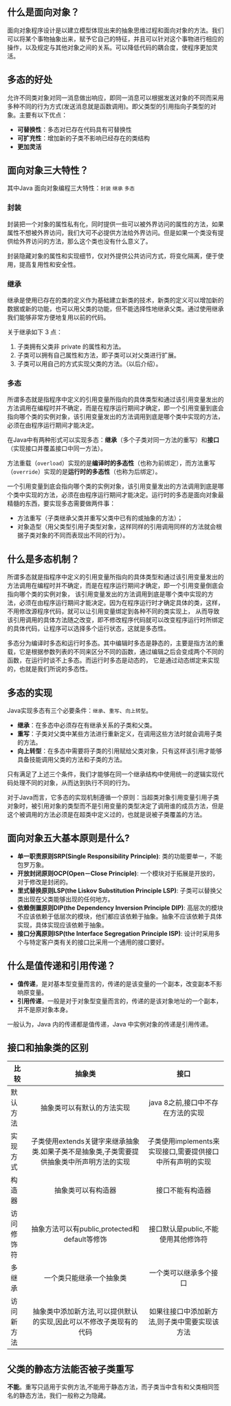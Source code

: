 ## 什么是面向对象？

面向对象程序设计是以建立模型体现出来的抽象思维过程和面向对象的方法。我们可以将某个事物抽象出来，赋予它自己的特征，并且可以针对这个事物进行相应的操作，以及规定与其他对象之间的关系。可以降低代码的耦合度，使程序更加灵活。

## 多态的好处

允许不同类对象对同一消息做出响应，即同一消息可以根据发送对象的不同而采用多种不同的行为方式(发送消息就是函数调用)。即父类型的引用指向子类型的对象。主要有以下优点：

* **可替换性**：多态对已存在代码具有可替换性
* **可扩充性**：增加新的子类不影响已经存在的类结构
* **更加灵活**

## 面向对象三大特性？

其中Java 面向对象编程三大特性：`封装` `继承` `多态`

### 封装

封装把一个对象的属性私有化，同时提供一些可以被外界访问的属性的方法，如果属性不想被外界访问，我们大可不必提供方法给外界访问。但是如果一个类没有提供给外界访问的方法，那么这个类也没有什么意义了。

封装隐藏对象的属性和实现细节，仅对外提供公共访问方式，将变化隔离，便于使用，提高复用性和安全性。

### 继承

继承是使用已存在的类的定义作为基础建立新类的技术，新类的定义可以增加新的数据或新的功能，也可以用父类的功能，但不能选择性地继承父类。通过使用继承我们能够非常方便地复用以前的代码。

关于继承如下 3 点：

1. 子类拥有父类非 private 的属性和方法。
2. 子类可以拥有自己属性和方法，即子类可以对父类进行扩展。
3. 子类可以用自己的方式实现父类的方法。（以后介绍）。

### 多态

所谓多态就是指程序中定义的引用变量所指向的具体类型和通过该引用变量发出的方法调用在编程时并不确定，而是在程序运行期间才确定，即一个引用变量到底会指向哪个类的实例对象，该引用变量发出的方法调用到底是哪个类中实现的方法，
必须在由程序运行期间才能决定。

在Java中有两种形式可以实现多态：**继承**（多个子类对同一方法的重写）和**接口**（实现接口并覆盖接口中同一方法）。

方法重载（`overload`）实现的是**编译时的多态性**（也称为前绑定），而方法重写（`override`）实现的是**运行时的多态性**（也称为后绑定）。

一个引用变量到底会指向哪个类的实例对象，该引用变量发出的方法调用到底是哪个类中实现的方法，必须在由程序运行期间才能决定。运行时的多态是面向对象最精髓的东西，要实现多态需要做两件事：

* 方法重写（子类继承父类并重写父类中已有的或抽象的方法）；
* 对象造型（用父类型引用子类型对象，这样同样的引用调用同样的方法就会根据子类对象的不同而表现出不同的行为）。

## 什么是多态机制？

所谓多态就是指程序中定义的引用变量所指向的具体类型和通过该引用变量发出的方法调用在编程时并不确定，而是在程序运行期间才确定，即一个引用变量倒底会指向哪个类的实例对象，
该引用变量发出的方法调用到底是哪个类中实现的方法，必须在由程序运行期间才能决定。因为在程序运行时才确定具体的类，这样，不用修改源程序代码，就可以让引用变量绑定到各种不同的类实现上，
从而导致该引用调用的具体方法随之改变，即不修改程序代码就可以改变程序运行时所绑定的具体代码，让程序可以选择多个运行状态，这就是多态性。

多态分为编译时多态和运行时多态。其中编辑时多态是静态的，主要是指方法的重载，它是根据参数列表的不同来区分不同的函数，通过编辑之后会变成两个不同的函数，在运行时谈不上多态。而运行时多态是动态的，
它是通过动态绑定来实现的，也就是我们所说的多态性。

## 多态的实现

Java实现多态有三个必要条件：`继承`、`重写`、`向上转型`。
* **继承**：在多态中必须存在有继承关系的子类和父类。
* **重写**：子类对父类中某些方法进行重新定义，在调用这些方法时就会调用子类的方法。
* **向上转型**：在多态中需要将子类的引用赋给父类对象，只有这样该引用才能够具备技能调用父类的方法和子类的方法。

只有满足了上述三个条件，我们才能够在同一个继承结构中使用统一的逻辑实现代码处理不同的对象，从而达到执行不同的行为。

对于Java而言，它多态的实现机制遵循一个原则：当超类对象引用变量引用子类对象时，被引用对象的类型而不是引用变量的类型决定了调用谁的成员方法，但是这个被调用的方法必须是在超类中定义过的，也就是说被子类覆盖的方法。

## 面向对象五大基本原则是什么?

* **单一职责原则SRP(Single Responsibility Principle)**: 类的功能要单一，不能包罗万象。
* **开放封闭原则OCP(Open－Close Principle)**: 一个模块对于拓展是开放的，对于修改是封闭的。
* **里式替换原则LSP(the Liskov Substitution Principle LSP)**: 子类可以替换父类出现在父类能够出现的任何地方。
* **依赖倒置原则DIP(the Dependency Inversion Principle DIP)**: 高层次的模块不应该依赖于低层次的模块，他们都应该依赖于抽象。抽象不应该依赖于具体实现，具体实现应该依赖于抽象。
* **接口分离原则ISP(the Interface Segregation Principle ISP)**: 设计时采用多个与特定客户类有关的接口比采用一个通用的接口要好。

## 什么是值传递和引用传递？

* **值传递**，是对基本型变量而言的，传递的是该变量的一个副本，改变副本不影响原变量。
* **引用传递**，一般是对于对象型变量而言的，传递的是该对象地址的一个副本，并不是原对象本身。

一般认为，Java 内的传递都是值传递，Java 中实例对象的传递是引用传递。

## 接口和抽象类的区别

|比较|                       抽象类                       |                 接口                 |
|---|:-----------------------------------------------:|:----------------------------------:|
|默认方法|                  抽象类可以有默认的方法实现                  |        java 8之前,接口中不存在方法的实现        |
|实现方式|子类使用extends关键字来继承抽象类.如果子类不是抽象类,子类需要提供抽象类中所声明方法的实现| 子类使用implements来实现接口,需要提供接口中所有声明的实现 |
|构造器|                    抽象类可以有构造器                    |              接口不能有构造器              |
|访问修饰符|       抽象方法可以有public,protected和default等修饰        |       接口默认是public,不能使用其他修饰符        |
|多继承|                   一个类只能继承一个抽象类                   |            一个类可以继承多个接口             |
|访问新方法|抽象类中添加新方法,可以提供默认的实现,因此可以不修改子类现有的代码|如果往接口中添加新方法,则子类中需要实现该方法|

## 父类的静态方法能否被子类重写

**不能**。重写只适用于实例方法,不能用于静态方法，而子类当中含有和父类相同签名的静态方法，我们一般称之为隐藏。